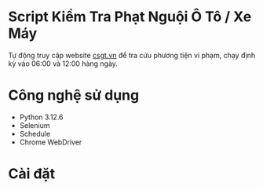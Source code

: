 # Script Kiểm Tra Phạt Nguội Ô Tô / Xe Máy

Tự động truy cập website [csgt.vn](https://www.csgt.vn/tra-cuu-phuong-tien-vi-pham.htm) để tra cứu phương tiện vi phạm, chạy định kỳ vào 06:00 và 12:00 hàng ngày.

# Công nghệ sử dụng
- Python 3.12.6
- Selenium
- Schedule
- Chrome WebDriver

# Cài đặt
